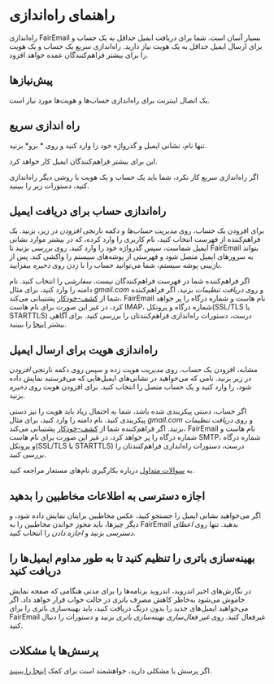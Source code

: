 # راهنمای راه‌اندازی

راه‌اندازی FairEmail بسیار آسان است. شما برای دریافت ایمیل حداقل به یک حساب و برای ارسال ایمیل حداقل به یک هویت نیاز دارید. راه‌اندازی سریع یک حساب و یک هویت را برای بیشتر فراهم‌کنندگان عمده خواهد افزود.

## پیش‌نیاز‌ها

یک اتصال اینترنت برای راه‌اندازی حساب‌ها و هویت‌ها مورد نیاز است.

## راه اندازی سریع

تنها نام، نشانی ایمیل و گذرواژه خود را وارد کنید و روی * برو* بزنید.

این برای بیشتر فراهم‌کنندگان ایمیل کار خواهد کرد.

اگر راه‌اندازی سریع کار نکرد، شما باید یک حساب و یک هویت با روشی دیگر راه‌اندازی کنید، دستورات زیر را ببینید.

## راه‌اندازی حساب برای دریافت ایمیل

برای افزودن یک حساب، روی *مدیریت حساب‌ها* و دکمه نارنجی *افزودن* در زیر، بزنید. یک فراهم‌کننده از فهرست انتخاب کنید، نام کاربری را وارد کرده، که در بیشتر موارد نشانی ایمیل شماست، سپس گذرواژه خود را وارد کنید. روی *بررسی* بزنید تا FairEmail بتواند به سرورهای ایمیل متصل شود و فهرستی از پوشه‌های سیستم را واکشی کند. پس از بازبینی پوشه سیستم، شما می‌توانید حساب را با زدن روی *ذخیره* بیفزایید.

اگر فراهم‌کننده شما در فهرست فراهم‌کنندگان نیست، *سفارشی* را انتخاب کنید. نام دامنه را وارد کنید، برای مثال *gmail.com* و روی *دریافت تنظیمات* بزنید. اگر فراهم‌کننده شما از [کشف-خودکار](https://tools.ietf.org/html/rfc6186) پشتیبانی می‌کند، FairEmail نام هاست و شماره درگاه را پر خواهد کرد، در غیر این صورت برای نام هاست IMAP، شماره درگاه و پروتکل(SSL/TLS یا STARTTLS) درست، دستورات راه‌اندازی فراهم‌کنندتان را بررسی کنید. برای آگاهی بیشتر [اینجا](https://github.com/M66B/FairEmail/blob/master/FAQ.md#authorizing-accounts) را ببینید.

## راه‌اندازی هویت برای ارسال ایمیل

مشابه، افزودن یک حساب، روی *مدیریت هویت* زده و سپس روی دکمه نارنجی *افزودن* در زیر بزنید. نامی که می‌خواهید در نشانی‌های ایمیل‌هایی که می‌فرستید نمایش داده شود، را وارد کنید و یک حساب متصل را انتخاب کنید. برای افزودن هویت روی *ذخیره* بزنید.

اگر حساب، دستی پیکربندی شده باشد، شما به احتمال زیاد باید هویت را نیز دستی پیکربندی کنید. نام دامنه را وارد کنید، برای مثال *gmail.com* و روی *دریافت تنظیمات* بزنید. اگر فراهم‌کننده شما از [کشف-خودکار](https://tools.ietf.org/html/rfc6186) پشتیبانی می‌کند، FairEmail نام هاست و شماره درگاه را پر خواهد کرد، در غیر این صورت برای نام هاست SMTP، شماره درگاه و پروتکل(SSL/TLS یا STARTTLS) درست، دستورات راه‌اندازی فراهم‌کنندتان را بررسی کنید.

به [سوالات متداول](https://github.com/M66B/FairEmail/blob/master/FAQ.md#FAQ9) درباره بکارگیری نام‌های مستعار مراجعه کنید.

## اجازه دسترسی به اطلاعات مخاطبین را بدهید

اگر می‌خواهید نشانی ایمیل را جستجو کنید، عکس مخاطبین برایتان نمایش داده شود، و دیگر چیزها، باید مجوز خواندن مخاطبین را به FairEmail بدهید. تنها روی *اعطای دسترسی* بزنید و *اجازه دادن* را انتخاب کنید.

## بهینه‌سازی باتری را تنظیم کنید تا به طور مداوم ایمیل‌ها را دریافت کنید

در نگارش‌های اخیر اندروید، اندروید برنامه‌ها را برای مدتی هنگامی که صفحه نمایش خاموش می‌شود به‌خاطر کاهش مصرف باتری در حالت خواب قرار خواهد داد. اگر می‌خواهید ایمیل‌های جدید را بدون درنگ دریافت کنید، باید بهینه‌سازی باتری را برای FairEmail غیرفعال کنید. روی *غیر فعال‌سازی بهینه‌سازی باتری* بزنید و دستورات را دنبال کنید.

## پرسش‌ها یا مشکلات

اگر پرسش یا مشکلی دارید، خواهشمند است برای کمک [اینجا را ببینید](https://github.com/M66B/FairEmail/blob/master/FAQ.md).